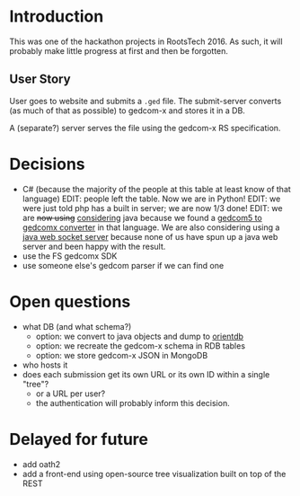 # Introduction

This was one of the hackathon projects in RootsTech 2016.
As such, it will probably make little progress at first and then be forgotten.

## User Story

User goes to website and submits a `.ged` file.
The submit-server converts (as much of that as possible) to gedcom-x and stores it in a DB.

A (separate?) server serves the file using the gedcom-x RS specification.

# Decisions

-   C# (because the majority of the people at this table at least know of that language)
	EDIT: people left the table.  Now we are in Python!
	EDIT: we were just told php has a built in server; we are now 1/3 done!
	EDIT: we are <del>now using</del> <ins>considering</ins> java because we found a [gedcom5 to gedcomx converter](https://github.com/FamilySearch/gedcom5-conversion) in that language.  We are also considering using a [java web socket server](https://github.com/TooTallNate/Java-WebSocket) because none of us have spun up a java web server and been happy with the result. 
- use the FS gedcomx SDK
- use someone else's gedcom parser if we can find one

# Open questions

- what DB (and what schema?)
	- option: we convert to java objects and dump to [orientdb](http://orientdb.com/docs/last/Object-Database.html)
	- option: we recreate the gedcom-x schema in RDB tables
	- option: we store gedcom-x JSON in MongoDB
- who hosts it
- does each submission get its own URL or its own ID within a single "tree"?
	- or a URL per user?
	- the authentication will probably inform this decision.

# Delayed for future

- add oath2
- add a front-end using open-source tree visualization built on top of the REST
